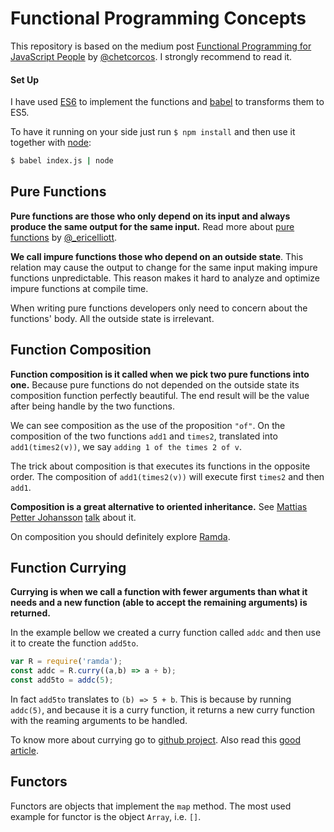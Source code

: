 # Functional Programming Concepts

This repository is based on the medium post [Functional Programming for JavaScript People](https://medium.com/@chetcorcos/functional-programming-for-javascript-people-1915d8775504#.d23jcnrzu) by [@chetcorcos](https://medium.com/@chetcorcos). I strongly recommend to read it.

#### Set Up
I have used [ES6](http://es6-features.org/#Constants) to implement the functions and [babel](https://babeljs.io/) to transforms them to ES5.

To have it running on your side just run `$ npm install` and then use it together with [node](https://nodejs.org/en/):
```bash
$ babel index.js | node
```

## Pure Functions

**Pure functions are those who only depend on its input and always produce the same output for the same input.** Read more about [pure functions]((https://medium.com/javascript-scene/master-the-javascript-interview-what-is-a-pure-function-d1c076bec976).
) by [@_ericelliott](https://twitter.com/_ericelliott).

**We call impure functions those who depend on an outside state**. This relation may cause the output to change for the same input making impure functions unpredictable. This reason makes it hard to analyze and optimize impure functions at compile time.

When writing pure functions developers only need to concern about the functions' body. All the outside state is irrelevant.

## Function Composition

**Function composition is it called when we pick two pure functions into one.** Because pure functions do not depended on the outside state its composition function perfectly beautiful. The end result will be the value after being handle by the two functions.

We can see composition as the use of the proposition `"of"`. On the composition of the two functions `add1` and `times2`, translated into `add1(times2(v))`, we say `adding 1 of the times 2 of v`.

The trick about composition is that executes its functions in the opposite order. The composition of `add1(times2(v))` will execute first `times2` and then `add1`.

**Composition is a great alternative to oriented inheritance.** See [Mattias Petter Johansson](https://twitter.com/mpjme) [talk](https://www.youtube.com/watch?v=wfMtDGfHWpA) about it.

On composition you should definitely explore [Ramda](http://fr.umio.us/why-ramda/).

## Function Currying

**Currying is when we call a function with fewer arguments than what it needs and a new function (able to accept the remaining arguments) is returned.**

In the example bellow we created a curry function called `addc` and then use it to create the function `add5to`.

```js
var R = require('ramda');
const addc = R.curry((a,b) => a + b);
const add5to = addc(5);
```

In fact `add5to` translates to `(b) => 5 + b`. This is because by running `addc(5)`, and because it is a curry function, it returns a new curry function with the reaming arguments to be handled.

To know more about currying go to [github project](https://github.com/dominictarr/curry). Also read this [good article](https://hughfdjackson.com/javascript/why-curry-helps/).

## Functors

Functors are objects that implement the `map` method. The most used example for functor is the object `Array`, i.e. `[]`.
